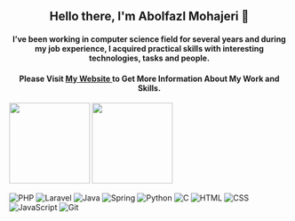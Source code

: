<h2 align="center">
  Hello there, I'm Abolfazl Mohajeri 👋
</h2>

<h4 align="center">
  I’ve been working in computer science field for several years and during my job experience, I acquired practical skills with interesting technologies, tasks and people.
</h4>

<h4 align="center">
  Please Visit <a href="https://abolfazlmohajeri.ir" target="_blank"> My Website </a> to Get More Information About My Work and Skills.
</h4>

<img height="145em" src="https://github-readme-stats-eight-theta.vercel.app/api?username=abmohajeri&show_icons=true&theme=dracula&include_all_commits=true&count_private=true"/>
<img height="145em" src="https://github-readme-stats-eight-theta.vercel.app/api/top-langs/?username=abmohajeri&layout=compact&langs_count=8&theme=dracula"/>

![PHP](https://img.shields.io/badge/-PHP-black?logo=php&style=social)
![Laravel](https://img.shields.io/badge/-Laravel-black?logo=laravel&style=social)
![Java](https://img.shields.io/badge/-Java-black?logo=java&style=social)
![Spring](https://img.shields.io/badge/-Spring%20Framework-black?logo=spring&style=social)
![Python](https://img.shields.io/badge/-Python-black?logo=Python&style=social)
![C](https://img.shields.io/badge/-C-black?logo=c&style=social)
![HTML](https://img.shields.io/badge/-HTML-black?logo=html5&style=social)
![CSS](https://img.shields.io/badge/-CSS-black?logo=css3&style=social)
![JavaScript](https://img.shields.io/badge/-JavaScript-black?logo=javascript&style=social)
![Git](https://img.shields.io/badge/-Git-black?logo=git&style=social)
